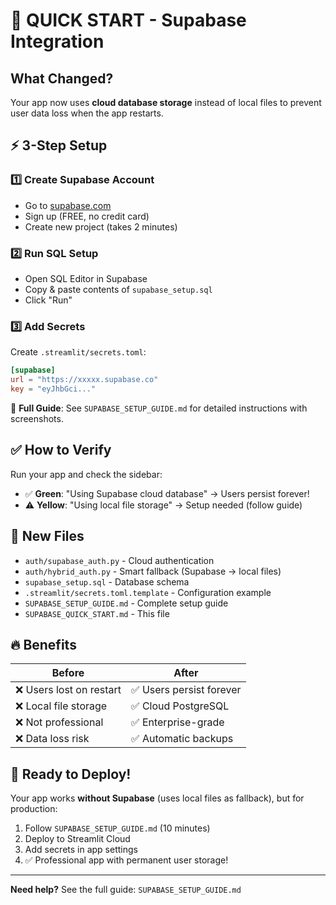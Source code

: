 # 🎯 QUICK START - Supabase Integration

## What Changed?

Your app now uses **cloud database storage** instead of local files to prevent user data loss when the app restarts.

## ⚡ 3-Step Setup

### 1️⃣ Create Supabase Account
- Go to [supabase.com](https://supabase.com)
- Sign up (FREE, no credit card)
- Create new project (takes 2 minutes)

### 2️⃣ Run SQL Setup
- Open SQL Editor in Supabase
- Copy & paste contents of `supabase_setup.sql`
- Click "Run"

### 3️⃣ Add Secrets
Create `.streamlit/secrets.toml`:
```toml
[supabase]
url = "https://xxxxx.supabase.co"
key = "eyJhbGci..."
```

📖 **Full Guide**: See `SUPABASE_SETUP_GUIDE.md` for detailed instructions with screenshots.

## ✅ How to Verify

Run your app and check the sidebar:
- ✅ **Green**: "Using Supabase cloud database" → Users persist forever!
- ⚠️ **Yellow**: "Using local file storage" → Setup needed (follow guide)

## 📁 New Files

- `auth/supabase_auth.py` - Cloud authentication
- `auth/hybrid_auth.py` - Smart fallback (Supabase → local files)
- `supabase_setup.sql` - Database schema
- `.streamlit/secrets.toml.template` - Configuration example
- `SUPABASE_SETUP_GUIDE.md` - Complete setup guide
- `SUPABASE_QUICK_START.md` - This file

## 🔥 Benefits

| Before | After |
|--------|-------|
| ❌ Users lost on restart | ✅ Users persist forever |
| ❌ Local file storage | ✅ Cloud PostgreSQL |
| ❌ Not professional | ✅ Enterprise-grade |
| ❌ Data loss risk | ✅ Automatic backups |

## 🚀 Ready to Deploy!

Your app works **without Supabase** (uses local files as fallback), but for production:

1. Follow `SUPABASE_SETUP_GUIDE.md` (10 minutes)
2. Deploy to Streamlit Cloud
3. Add secrets in app settings
4. ✅ Professional app with permanent user storage!

---

**Need help?** See the full guide: `SUPABASE_SETUP_GUIDE.md`
